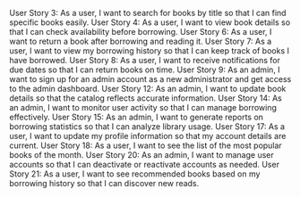 User Story 3: As a user, I want to search for books by title so that I can find specific books easily.
User Story 4: As a user, I want to view book details so that I can check availability before borrowing.
User Story 6: As a user, I want to return a book after borrowing and reading it.
User Story 7: As a user, I want to view my borrowing history so that I can keep track of books I have borrowed.
User Story 8: As a user, I want to receive notifications for due dates so that I can return books on time.
User Story 9: As an admin, I want to sign up for an admin account as a new administrator and get access to the admin dashboard.
User Story 12: As an admin, I want to update book details so that the catalog reflects accurate information.
User Story 14: As an admin, I want to monitor user activity so that I can manage borrowing effectively.
User Story 15: As an admin, I want to generate reports on borrowing statistics so that I can analyze library usage.
User Story 17: As a user, I want to update my profile information so that my account details are current.
User Story 18: As a user, I want to see the list of the most popular books of the month.
User Story 20: As an admin, I want to manage user accounts so that I can deactivate or reactivate accounts as needed.
User Story 21: As a user, I want to see recommended books based on my borrowing history so that I can discover new reads.
